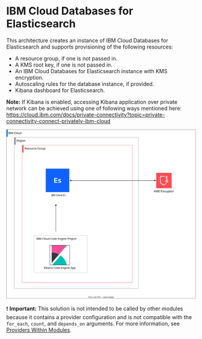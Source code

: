 # IBM Cloud Databases for Elasticsearch

This architecture creates an instance of IBM Cloud Databases for Elasticsearch and supports provisioning of the following resources:

- A resource group, if one is not passed in.
- A KMS root key, if one is not passed in.
- An IBM Cloud Databases for Elasticsearch instance with KMS encryption.
- Autoscaling rules for the database instance, if provided.
- Kibana dashboard for Elasticsearch.

**Note:** If Kibana is enabled, accessing Kibana application over private network can be achieved using one of following ways mentioned here: https://cloud.ibm.com/docs/private-connectivity?topic=private-connectivity-connect-privately-ibm-cloud

![fscloud-elastic-search](../../reference-architecture/deployable-architecture-elasticsearch.svg)

:exclamation: **Important:** This solution is not intended to be called by other modules because it contains a provider configuration and is not compatible with the `for_each`, `count`, and `depends_on` arguments. For more information, see [Providers Within Modules](https://developer.hashicorp.com/terraform/language/modules/develop/providers).
